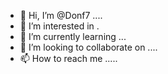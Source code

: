 - 👋 Hi, I’m @Donf7 ....
- 👀 I’m interested in .
- 🌱 I’m currently learning ...
- 💞️ I’m looking to collaborate on ....
- 📫 How to reach me .....

<!---
Donf7/Donf7 is a ✨ special ✨ repository because its `README.md` (this file) appears on your GitHub profile.
You can click the Preview link to take a look at your changes.
--->
